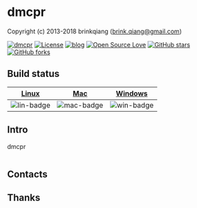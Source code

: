 # dmcpr

Copyright (c) 2013-2018 brinkqiang (brink.qiang@gmail.com)

[![dmcpr](https://img.shields.io/badge/brinkqiang-dmcpr-blue.svg?style=flat-square)](https://github.com/brinkqiang/dmcpr)
[![License](https://img.shields.io/badge/license-MIT-brightgreen.svg)](https://github.com/brinkqiang/dmcpr/blob/master/LICENSE)
[![blog](https://img.shields.io/badge/Author-Blog-7AD6FD.svg)](https://brinkqiang.github.io/)
[![Open Source Love](https://badges.frapsoft.com/os/v3/open-source.png)](https://github.com/brinkqiang)
[![GitHub stars](https://img.shields.io/github/stars/brinkqiang/dmcpr.svg?label=Stars)](https://github.com/brinkqiang/dmcpr) 
[![GitHub forks](https://img.shields.io/github/forks/brinkqiang/dmcpr.svg?label=Fork)](https://github.com/brinkqiang/dmcpr)

## Build status
| [Linux][lin-link] | [Mac][mac-link] | [Windows][win-link] |
| :---------------: | :----------------: | :-----------------: |
| ![lin-badge]      | ![mac-badge]       | ![win-badge]        |

[lin-badge]: https://github.com/brinkqiang/dmcpr/workflows/linux/badge.svg "linux build status"
[lin-link]:  https://github.com/brinkqiang/dmcpr/actions/workflows/linux.yml "linux build status"
[mac-badge]: https://github.com/brinkqiang/dmcpr/workflows/mac/badge.svg "mac build status"
[mac-link]:  https://github.com/brinkqiang/dmcpr/actions/workflows/mac.yml "mac build status"
[win-badge]: https://github.com/brinkqiang/dmcpr/workflows/win/badge.svg "win build status"
[win-link]:  https://github.com/brinkqiang/dmcpr/actions/workflows/win.yml "win build status"

## Intro
dmcpr
```cpp
```
## Contacts

## Thanks
